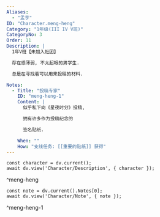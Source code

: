 ```yaml
---
Aliases:
  - "孟亨"
ID: "Character.meng-heng"
Category: "1年级(III IV V班)"
CategoryNo: 3
Order: 11
Description: |
  1年V班【未加入社团】

  存在感薄弱, 不太起眼的男学生.

  总是在寻找着可以用来投稿的材料.

Notes:
  - Title: "投稿专家"
    ID: "meng-heng-1"
    Content: |
      似乎私下向《星夜时分》投稿,

      拥有许多作为投稿纪念的

      签名贴纸.

    When: ""
    How: "支线任务: [[重要的贴纸]] 获得"
---
```

```dataviewjs
const character = dv.current();
await dv.view('Character/Description', { character });
```
^meng-heng

```dataviewjs
const note = dv.current().Notes[0];
await dv.view('Character/Note', { note });
```
^meng-heng-1